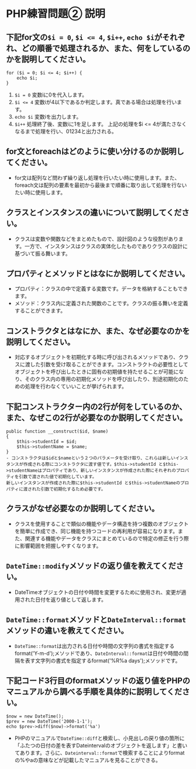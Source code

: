 # PHP練習問題② 説明

## 下記for文の`$i = 0`, `$i <= 4`, `$i++`, `echo $i`がそれぞれ、どの順番で処理されるか、また、何をしているのかを説明してください。

```
for ($i = 0; $i <= 4; $i++) {
    echo $i;
}
```

1. `$i = 0` 変数iに0を代入します。
2. `$i <= 4` 変数iが4以下であるか判定します。真である場合は処理を行います。
3. `echo $i` 変数iを出力します。
4. `$i++` 処理終了後、変数iに1を足します。
上記の処理を$i <= 4が満たさなくなるまで処理を行い、01234と出力される。

## for文とforeachはどのように使い分けるのか説明してください。
- for文は配列など問わず繰り返し処理を行いたい時に使用します。また、foreach文は配列の要素を最初から最後まで順番に取り出して処理を行ないたい時に使用します。

## クラスとインスタンスの違いについて説明してください。
- クラスは変数や関数などをまとめたもので、設計図のような役割があります。一方で、インスタンスはクラスの実体化したものでありクラスの設計に基づいて振る舞います。

## プロパティとメソッドとはなにか説明してください。
- プロパティ：クラスの中で定義する変数です。データを格納することもできます。
- メソッド：クラス内に定義された関数のことです。クラスの振る舞いを定義することができます。

## コンストラクタとはなにか、また、なぜ必要なのかを説明してください。
- 対応するオブジェクトを初期化する時に呼び出されるメソッドであり、クラスに渡した引数を受け取ることができます。コンストラクトの必要性としてオブジェクトを呼び出したときに固有の初期値を持たせることが可能になり、そのクラス内の専用の初期化メソッドを呼び出したり、別途初期化のための処理を行わなくていいことが挙げられます。

## 下記コンストラクター内の2行が何をしているのか、また、なぜこの2行が必要なのか説明してください。
```
public function __construct($id, $name)
{
    $this->studentId = $id;
    $this->studentName = $name;
}
- コンストラクタは$idと$nameという２つのパラメータを受け取り、これらは新しいインスタンスが作成される際にコンストラクタに渡す値です。$this->studentId と$this->studentNameはプロパティであり、新しいインスタンスが作成された際にそれぞれのプロパティを引数で渡された値で初期化しています。
新しいインスタンスが作成された際に$this->studentId と$this->studentNameのプロパティに渡された引数で初期化するため必要です。
```

## クラスがなぜ必要なのか説明してください。
- クラスを使用することで類似の機能やデータ構造を持つ複数のオブジェクトを簡単に作成でき、同じ機能を持つコードの再利用が容易になります。また、関連する機能やデータをクラスにまとめているので特定の修正を行う際に影響範囲を把握しやすくなります。

## `DateTime::modify`メソッドの返り値を教えてください。
- DateTimeオブジェクトの日付や時間を変更するために使用され、変更が適用された日付を返り値として返します。

## `DateTime::format`メソッドと`DateInterval::format`メソッドの違いを教えてください。
- `DateTime::format`は出力される日付や時間の文字列の書式を指定するformat('Y-m-d');メソッドであり、`DateInterval::format`は日付や時間の間隔を表す文字列の書式を指定するformat('%R%a days');メソッドです。

## 下記コード3行目のformatメソッドの返り値をPHPのマニュアルから調べる手順を具体的に説明してください。
```
$now = new DateTime();
$prev = new DateTime('2000-1-1');
echo $prev->diff($now)->format('%a')
```

- PHPのマニュアルで`DateTime::diff`と検索し、小見出しの戻り値の箇所に「ふたつの日付の差を表すDateintervalのオブジェクトを返します」と書いてあります。さらに、`Dateinterval::format`で検索することによりformatの%やaの意味などが記載したマニュアルを見ることができる。